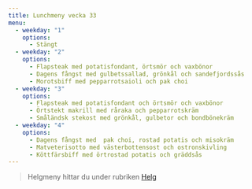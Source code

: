 ```yaml
---
title: Lunchmeny vecka 33
menu:
  - weekday: "1"
    options:
      - Stängt
  - weekday: "2"
    options:
      - Flapsteak med potatisfondant, örtsmör och vaxbönor
      - Dagens fångst med gulbetssallad, grönkål och sandefjordssås
      - Morotsbiff med pepparrotsaioli och pak choi
  - weekday: "3"
    options:
      - Flapsteak med potatisfondant och örtsmör och vaxbönor
      - Örtstekt makrill med råraka och pepparrotskräm
      - Småländsk stekost med grönkål, gulbetor och bondbönekräm
  - weekday: "4"
    options:
      - Dagens fångst med  pak choi, rostad potatis och misokräm
      - Matveterisotto med västerbottensost och ostronskivling
      - Köttfärsbiff med örtrostad potatis och gräddsås
---
```

> Helgmeny hittar du under rubriken [Helg](https://www.restaurangstoraholm.se/helg/?i=2)